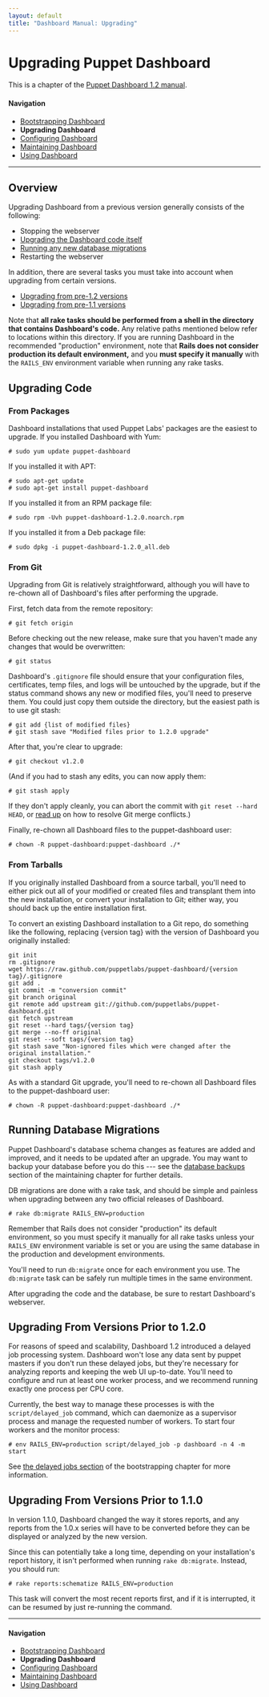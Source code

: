 ```yaml
---
layout: default
title: "Dashboard Manual: Upgrading"
---
```


Upgrading Puppet Dashboard
========

This is a chapter of the [Puppet Dashboard 1.2 manual](./index.html).

#### Navigation

* [Bootstrapping Dashboard](./bootstrapping.html)
* **Upgrading Dashboard**
* [Configuring Dashboard](./configuring.html)
* [Maintaining Dashboard](./maintaining.html)
* [Using Dashboard](./using.html)

[dbbackups]: ./maintaining.html#database-backups

* * * 

Overview
--------

Upgrading Dashboard from a previous version generally consists of the following:

* Stopping the webserver
* [Upgrading the Dashboard code itself](#upgrading-code)
* [Running any new database migrations](#running-database-migrations)
* Restarting the webserver

In addition, there are several tasks you must take into account when upgrading from certain versions. 

* [Upgrading from pre-1.2 versions](#upgrading-from-versions-prior-to-120)
* [Upgrading from pre-1.1 versions](#upgrading-from-versions-prior-to-110)

Note that **all rake tasks should be performed from a shell in the directory that contains Dashboard's code.** Any relative paths mentioned below refer to locations within this directory. If you are running Dashboard in the recommended "production" environment, note that **Rails does not consider production its default environment,** and you **must specify it manually** with the `RAILS_ENV` environment variable when running any rake tasks.

Upgrading Code
--------------

### From Packages

Dashboard installations that used Puppet Labs' packages are the easiest to upgrade. If you installed Dashboard with Yum: 

    # sudo yum update puppet-dashboard

If you installed it with APT:

    # sudo apt-get update
    # sudo apt-get install puppet-dashboard

<!-- version numbers below -->
If you installed it from an RPM package file:

    # sudo rpm -Uvh puppet-dashboard-1.2.0.noarch.rpm

If you installed it from a Deb package file:

    # sudo dpkg -i puppet-dashboard-1.2.0_all.deb

### From Git

Upgrading from Git is relatively straightforward, although you will have to re-chown all of Dashboard's files after performing the upgrade.

First, fetch data from the remote repository:

    # git fetch origin

Before checking out the new release, make sure that you haven't made any changes that would be overwritten:

    # git status

Dashboard's `.gitignore` file should ensure that your configuration files, certificates, temp files, and logs will be untouched by the upgrade, but if the status command shows any new or modified files, you'll need to preserve them. You could just copy them outside the directory, but the easiest path is to use git stash:
<!-- version numbers below -->

    # git add {list of modified files}
    # git stash save "Modified files prior to 1.2.0 upgrade"

After that, you're clear to upgrade:

    # git checkout v1.2.0

(And if you had to stash any edits, you can now apply them:

    # git stash apply

If they don't apply cleanly, you can abort the commit with `git reset --hard HEAD`, or [read up][mergeconflict] on how to resolve Git merge conflicts.)

Finally, re-chown all Dashboard files to the puppet-dashboard user:

    # chown -R puppet-dashboard:puppet-dashboard ./*

[mergeconflict]: http://book.git-scm.com/3_basic_branching_and_merging.html

### From Tarballs

If you originally installed Dashboard from a source tarball, you'll need to either pick out all of your modified or created files and transplant them into the new installation, or convert your installation to Git; either way, you should back up the entire installation first.

To convert an existing Dashboard installation to a Git repo, do something like the following, replacing {version tag} with the version of Dashboard you originally installed: 
<!-- version numbers below -->

    git init
    rm .gitignore
    wget https://raw.github.com/puppetlabs/puppet-dashboard/{version tag}/.gitignore
    git add .
    git commit -m "conversion commit"
    git branch original
    git remote add upstream git://github.com/puppetlabs/puppet-dashboard.git
    git fetch upstream
    git reset --hard tags/{version tag}
    git merge --no-ff original
    git reset --soft tags/{version tag}
    git stash save "Non-ignored files which were changed after the original installation."
    git checkout tags/v1.2.0
    git stash apply

As with a standard Git upgrade, you'll need to re-chown all Dashboard files to the puppet-dashboard user:

    # chown -R puppet-dashboard:puppet-dashboard ./*

Running Database Migrations
---------------------------

Puppet Dashboard's database schema changes as features are added and improved, and it needs to be updated after an upgrade. You may want to backup your database before you do this --- see the [database backups][dbbackups] section of the maintaining chapter for further details.

DB migrations are done with a rake task, and should be simple and painless when upgrading between any two official releases of Dashboard.

    # rake db:migrate RAILS_ENV=production 

Remember that Rails does not consider "production" its default environment, so you must specify it manually for all rake tasks unless your `RAILS_ENV` environment variable is set or you are using the same database in the production and development environments. 

You'll need to run `db:migrate` once for each environment you use. The `db:migrate` task can be safely run multiple times in the same environment.

After upgrading the code and the database, be sure to restart Dashboard's webserver.


Upgrading From Versions Prior to 1.2.0
--------------------------------------

For reasons of speed and scalability, Dashboard 1.2 introduced a delayed job processing system. Dashboard won't lose any data sent by puppet masters if you don't run these delayed jobs, but they're necessary for analyzing reports and keeping the web UI up-to-date. You'll need to configure and run at least one worker process, and we recommend running exactly one process per CPU core.

Currently, the best way to manage these processes is with the `script/delayed_job` command, which can daemonize as a supervisor process and manage the requested number of workers. To start four workers and the monitor process:

    # env RAILS_ENV=production script/delayed_job -p dashboard -n 4 -m start

See [the delayed jobs section](./bootstrapping.html#starting-and-managing-delayed-job-workers) of the bootstrapping chapter for more information.

Upgrading From Versions Prior to 1.1.0
--------------------------------------

In version 1.1.0, Dashboard changed the way it stores reports, and any reports from the 1.0.x series will have to be converted before they can be displayed or analyzed by the new version. 

Since this can potentially take a long time, depending on your installation's report history, it isn't performed when running `rake db:migrate`. Instead, you should run:

    # rake reports:schematize RAILS_ENV=production

This task will convert the most recent reports first, and if it is interrupted, it can be resumed by just re-running the command. 

* * * 

#### Navigation

* [Bootstrapping Dashboard](./bootstrapping.html)
* **Upgrading Dashboard**
* [Configuring Dashboard](./configuring.html)
* [Maintaining Dashboard](./maintaining.html)
* [Using Dashboard](./using.html)

